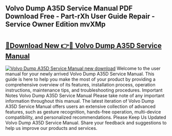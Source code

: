 ## Volvo Dump A35D Service Manual PDF Download Free - Part-rXh User Guide Repair - Service Owner Edition mvXMp

# <h2><a href="http://bc67308.oget.top/?id=Volvo+Dump+A35D+Service+Manual">🔗Download New 👉🔴 Volvo Dump A35D Service Manual</a></h2>

[![Volvo Dump A35D Service Manual new download](https://i.imgur.com/5g1atiW.png)](http://bc67308.oget.top/?id=Volvo+Dump+A35D+Service+Manual)
Welcome to the user manual for your newly arrived Volvo Dump A35D Service Manual. This guide is here to help you make the most of your product by providing a comprehensive overview of its features, installation process, operation instructions, maintenance tips, and troubleshooting procedures. Important Notes Volvo Dump A35D Service Manual Please take note of any important information throughout this manual. The latest iteration of Volvo Dump A35D Service Manual offers users an extensive collection of advanced features, such as gesture recognition, hands-free operation, multi-device compatibility, and personalized recommendations. Please Keep Us Updated Volvo Dump A35D Service Manual. Share your feedback and suggestions to help us improve our products and services.
